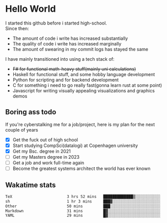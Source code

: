 # Hello World

I started this github before i started high-school.  
Since then:
- The amount of code i write has increased substantially
- The quality of code i write has increased marginally
- The amount of swearing in my commit logs has stayed the same

I have mainly transitioned into using a tech stack of:
- ~~F# for functional math-heavy stuff(mainly uni calculations)~~
- Haskell for functional stuff, and some hobby language development
- Python for scripting and for backend development
- C for something i need to go really fast(gonna learn rust at some point)
- Javascript for writing visually appealing visualizations and graphics demos

## Boring ass todo
If you're cyberstalking me for a job/project, here is my plan for the next couple of years
- [x] Get the fuck out of high school
- [x] Start studying CompSci(datalogi) at Copenhagen university
- [x] Get my Bsc. degree in 2021
- [ ] Get my Masters degree in 2023
- [ ] Get a job and work full-time again
- [ ] Become the greatest systems architect the world has ever known

## Wakatime stats
<!--START_SECTION:waka-->

```txt
TeX                        3 hrs 52 mins   █████████████▒░░░░░░░░░░░   53.56 %
sh                         1 hr 3 mins     ███▓░░░░░░░░░░░░░░░░░░░░░   14.64 %
Other                      50 mins         ███░░░░░░░░░░░░░░░░░░░░░░   11.62 %
Markdown                   31 mins         █▓░░░░░░░░░░░░░░░░░░░░░░░   07.17 %
YAML                       29 mins         █▓░░░░░░░░░░░░░░░░░░░░░░░   06.73 %
```

<!--END_SECTION:waka-->
